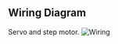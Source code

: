 ## Wiring Diagram

Servo and step motor.
![Wiring](https://user-images.githubusercontent.com/88841145/139999183-f9f800e8-5124-43b7-9daf-fc2257accbad.png)
